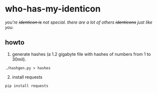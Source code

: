 who-has-my-identicon
====================


_you're ~~identicon is~~ not special. there are a lot of others ~~identicons~~
just like you._

howto
-----

1. generate hashes (a 1.2 gigabyte file with hashes of numbers from 1 to 30mil).

```
./hashgen.py > hashes
```

2. install requests
```
pip install requests
```
